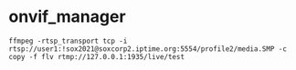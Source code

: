 # onvif_manager

`ffmpeg -rtsp_transport tcp -i rtsp://user1:!sox2021@soxcorp2.iptime.org:5554/profile2/media.SMP -c copy -f flv rtmp://127.0.0.1:1935/live/test`
